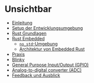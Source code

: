 # Unsichtbar

- [Einleitung](./einleitung.md)
- [Setup der Entwicklungsumgebung](./setup.md)
- [Rust Grundlagen](./rust-grundlagen.md)
- [Rust Embedded](./rust-embedded.md)
  - [`no_std`-Umgebung]()
  - [Architektur von Embedded Rust](./rust-embedded-architecture-pico.md)
- [Praxis](./praxis.md)
- [Blinky](./blinky.md)
- [General Purpose Input/Output (GPIO)](./gpio.md)
- [Analog-to-digital converter
 (ADC)](./adc.md)
- [Feedback und Ausblick](./abschluss.md)
